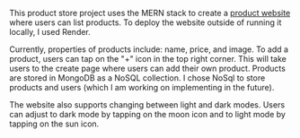 This product store project uses the MERN stack to create a [product website](https://product-store-mern-kit5.onrender.com/) where users can list products.
To deploy the website outside of running it locally, I used Render.

Currently, properties of products include: name, price, and image. 
To add a product, users can tap on the "+" icon in the top right corner. This will take users to the create page where users can add their own product.
Products are stored in MongoDB as a NoSQL collection. I chose NoSql to store products and users (which I am working on implementing in the future).

The website also supports changing between light and dark modes. Users can adjust to dark mode by tapping on the moon icon and to light mode by tapping on the sun icon.
